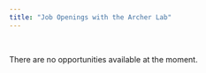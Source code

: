 ```yaml
---
title: "Job Openings with the Archer Lab"
---
```

  
  
<p>&nbsp;</p>  
  
There are no opportunities available at the moment. 

